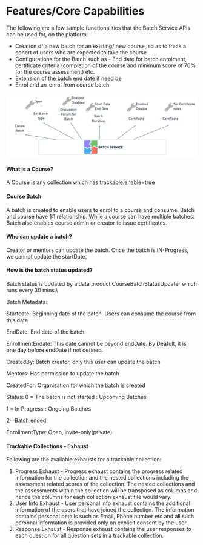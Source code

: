 # Features/Core Capabilities

The following are a few sample functionalities that the Batch Service APIs can be used for, on the platform:

* Creation of a new batch for an existing/ new course, so as to track a cohort of users who are expected to take the course
* Configurations for the Batch such as - End date for batch enrolment, certificate criteria (completion of the course and minimum score of 70% for the course assessment) etc.
* Extension of the batch end date if need be
* Enrol and un-enrol from course batch

![](<../../../.gitbook/assets/image (16).png>)

#### What is a Course?

A Course is any collection which has trackable.enable=true

#### Course Batch

A batch is created to enable users to enrol to a course and consume. Batch and course have 1:1 relationship. While a course can have multiple batches. Batch also enables course admin or creator to issue certificates.

#### Who can update a batch?

Creator or mentors can update the batch. Once the batch is IN-Progress, we cannot update the startDate.

#### How is the batch status updated?

Batch status is updated by a data product CourseBatchStatusUpdater which runs every 30 mins.\


Batch Metadata:

Startdate: Beginning date of the batch. Users can consume the course from this date.

EndDate: End date of the batch

EnrollmentEndate: This date cannot be beyond endDate. By Deafult, it is one day before endDate if not defined.

CreatedBy: Batch creator, only this user can update the batch

Mentors: Has permission to update the batch

CreatedFor: Organisation for which the batch is created

Status: 0 = The batch is not started : Upcoming Batches

&#x20;            1 = In Progress : Ongoing Batches

&#x20;            2= Batch ended.

EnrollmentType: Open, invite-only(private)



#### Trackable Collections - Exhaust <a href="#title-text" id="title-text"></a>

Following are the available exhausts for a trackable collection:

1. Progress Exhaust - Progress exhaust contains the progress related information for the collection and the nested collections including the assessment related scores of the collection. The nested collections and the assessments within the collection will be transposed as columns and hence the columns for each collection exhaust file would vary.
2. User Info Exhaust - User personal info exhaust contains the additional information of the users that have joined the collection. The information contains personal details such as Email, Phone number etc and all such personal information is provided only on explicit consent by the user.
3. Response Exhaust - Response exhaust contains the user responses to each question for all question sets in a trackable collection.
